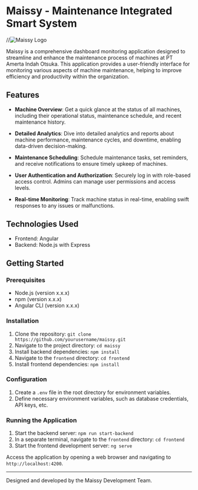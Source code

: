 # Maissy - Maintenance Integrated Smart System

//![Maissy Logo](https://drive.google.com/file/d/1Z8vu3_cGZqWE81mUTLklE9AXoRaf7BMN/view?usp=sharing) <!-- Remember to add your logo -->

Maissy is a comprehensive dashboard monitoring application designed to streamline and enhance the maintenance process of machines at PT Amerta Indah Otsuka. This application provides a user-friendly interface for monitoring various aspects of machine maintenance, helping to improve efficiency and productivity within the organization.

## Features

- **Machine Overview**: Get a quick glance at the status of all machines, including their operational status, maintenance schedule, and recent maintenance history.

- **Detailed Analytics**: Dive into detailed analytics and reports about machine performance, maintenance cycles, and downtime, enabling data-driven decision-making.

- **Maintenance Scheduling**: Schedule maintenance tasks, set reminders, and receive notifications to ensure timely upkeep of machines.

- **User Authentication and Authorization**: Securely log in with role-based access control. Admins can manage user permissions and access levels.

- **Real-time Monitoring**: Track machine status in real-time, enabling swift responses to any issues or malfunctions.

## Technologies Used

- Frontend: Angular
- Backend: Node.js with Express

## Getting Started

### Prerequisites

- Node.js (version x.x.x)
- npm (version x.x.x)
- Angular CLI (version x.x.x)

### Installation

1. Clone the repository: `git clone https://github.com/yourusername/maissy.git`
2. Navigate to the project directory: `cd maissy`
3. Install backend dependencies: `npm install`
4. Navigate to the `frontend` directory: `cd frontend`
5. Install frontend dependencies: `npm install`

### Configuration

1. Create a `.env` file in the root directory for environment variables.
2. Define necessary environment variables, such as database credentials, API keys, etc.

### Running the Application

1. Start the backend server: `npm run start-backend`
2. In a separate terminal, navigate to the `frontend` directory: `cd frontend`
3. Start the frontend development server: `ng serve`

Access the application by opening a web browser and navigating to `http://localhost:4200`.

---

Designed and developed by the Maissy Development Team.
